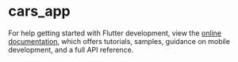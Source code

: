 # cars_app

For help getting started with Flutter development, view the
[online documentation](https://docs.flutter.dev/), which offers tutorials,
samples, guidance on mobile development, and a full API reference.
